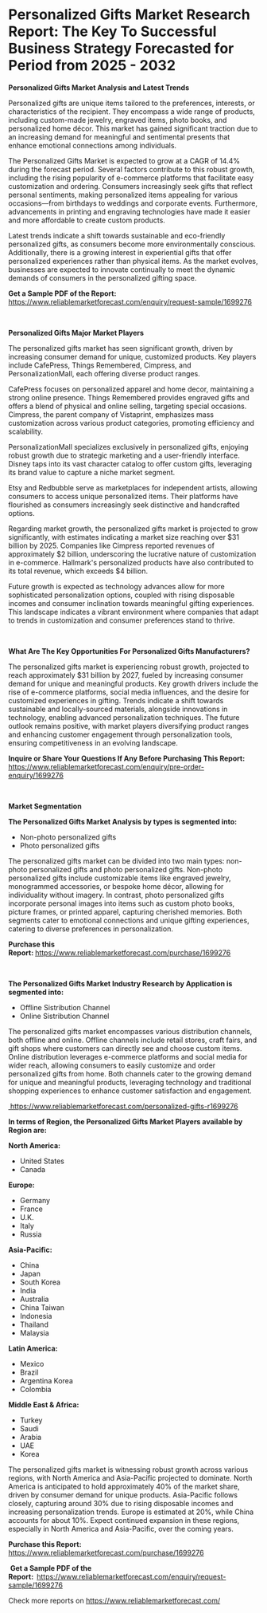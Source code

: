 <p><h1>Personalized Gifts Market Research Report: The Key To Successful Business Strategy Forecasted for Period from 2025 - 2032</h1></p><p><strong>Personalized Gifts Market Analysis and Latest Trends</strong></p>
<p><p>Personalized gifts are unique items tailored to the preferences, interests, or characteristics of the recipient. They encompass a wide range of products, including custom-made jewelry, engraved items, photo books, and personalized home décor. This market has gained significant traction due to an increasing demand for meaningful and sentimental presents that enhance emotional connections among individuals.</p><p>The Personalized Gifts Market is expected to grow at a CAGR of 14.4% during the forecast period. Several factors contribute to this robust growth, including the rising popularity of e-commerce platforms that facilitate easy customization and ordering. Consumers increasingly seek gifts that reflect personal sentiments, making personalized items appealing for various occasions—from birthdays to weddings and corporate events. Furthermore, advancements in printing and engraving technologies have made it easier and more affordable to create custom products.</p><p>Latest trends indicate a shift towards sustainable and eco-friendly personalized gifts, as consumers become more environmentally conscious. Additionally, there is a growing interest in experiential gifts that offer personalized experiences rather than physical items. As the market evolves, businesses are expected to innovate continually to meet the dynamic demands of consumers in the personalized gifting space.</p></p>
<p><strong>Get a Sample PDF of the Report:&nbsp;</strong> <a href="https://www.reliablemarketforecast.com/enquiry/request-sample/1699276?utm_campaign=3431&utm_medium=2&utm_source=Github&utm_content=ia&utm_term=04042025&utm_id=personalized-gifts">https://www.reliablemarketforecast.com/enquiry/request-sample/1699276</a></p>
<p>&nbsp;</p>
<p><strong>Personalized Gifts Major Market Players</strong></p>
<p><p>The personalized gifts market has seen significant growth, driven by increasing consumer demand for unique, customized products. Key players include CafePress, Things Remembered, Cimpress, and PersonalizationMall, each offering diverse product ranges. </p><p>CafePress focuses on personalized apparel and home decor, maintaining a strong online presence. Things Remembered provides engraved gifts and offers a blend of physical and online selling, targeting special occasions. Cimpress, the parent company of Vistaprint, emphasizes mass customization across various product categories, promoting efficiency and scalability.</p><p>PersonalizationMall specializes exclusively in personalized gifts, enjoying robust growth due to strategic marketing and a user-friendly interface. Disney taps into its vast character catalog to offer custom gifts, leveraging its brand value to capture a niche market segment. </p><p>Etsy and Redbubble serve as marketplaces for independent artists, allowing consumers to access unique personalized items. Their platforms have flourished as consumers increasingly seek distinctive and handcrafted options.</p><p>Regarding market growth, the personalized gifts market is projected to grow significantly, with estimates indicating a market size reaching over $31 billion by 2025. Companies like Cimpress reported revenues of approximately $2 billion, underscoring the lucrative nature of customization in e-commerce. Hallmark's personalized products have also contributed to its total revenue, which exceeds $4 billion.</p><p>Future growth is expected as technology advances allow for more sophisticated personalization options, coupled with rising disposable incomes and consumer inclination towards meaningful gifting experiences. This landscape indicates a vibrant environment where companies that adapt to trends in customization and consumer preferences stand to thrive.</p></p>
<p>&nbsp;</p>
<p><strong>What Are The Key Opportunities For Personalized Gifts Manufacturers?</strong></p>
<p><p>The personalized gifts market is experiencing robust growth, projected to reach approximately $31 billion by 2027, fueled by increasing consumer demand for unique and meaningful products. Key growth drivers include the rise of e-commerce platforms, social media influences, and the desire for customized experiences in gifting. Trends indicate a shift towards sustainable and locally-sourced materials, alongside innovations in technology, enabling advanced personalization techniques. The future outlook remains positive, with market players diversifying product ranges and enhancing customer engagement through personalization tools, ensuring competitiveness in an evolving landscape.</p></p>
<p><strong>Inquire or Share Your Questions If Any Before Purchasing This Report:</strong> <a href="https://www.reliablemarketforecast.com/enquiry/pre-order-enquiry/1699276?utm_campaign=3431&utm_medium=2&utm_source=Github&utm_content=ia&utm_term=04042025&utm_id=personalized-gifts">https://www.reliablemarketforecast.com/enquiry/pre-order-enquiry/1699276</a></p>
<p>&nbsp;</p>
<p><strong>Market Segmentation</strong></p>
<p><strong>The Personalized Gifts Market Analysis by types is segmented into:</strong></p>
<p><ul><li>Non-photo personalized gifts</li><li>Photo personalized gifts</li></ul></p>
<p><p>The personalized gifts market can be divided into two main types: non-photo personalized gifts and photo personalized gifts. Non-photo personalized gifts include customizable items like engraved jewelry, monogrammed accessories, or bespoke home décor, allowing for individuality without imagery. In contrast, photo personalized gifts incorporate personal images into items such as custom photo books, picture frames, or printed apparel, capturing cherished memories. Both segments cater to emotional connections and unique gifting experiences, catering to diverse preferences in personalization.</p></p>
<p><strong>Purchase this Report:&nbsp;</strong><a href="https://www.reliablemarketforecast.com/purchase/1699276?utm_campaign=3431&utm_medium=2&utm_source=Github&utm_content=ia&utm_term=04042025&utm_id=personalized-gifts">https://www.reliablemarketforecast.com/purchase/1699276</a></p>
<p>&nbsp;</p>
<p><strong>The Personalized Gifts Market Industry Research by Application is segmented into:</strong></p>
<p><ul><li>Offline Sistribution Channel</li><li>Online Sistribution Channel</li></ul></p>
<p><p>The personalized gifts market encompasses various distribution channels, both offline and online. Offline channels include retail stores, craft fairs, and gift shops where customers can directly see and choose custom items. Online distribution leverages e-commerce platforms and social media for wider reach, allowing consumers to easily customize and order personalized gifts from home. Both channels cater to the growing demand for unique and meaningful products, leveraging technology and traditional shopping experiences to enhance customer satisfaction and engagement.</p></p>
<p><a href="https://www.reliablemarketforecast.com/personalized-gifts-r1699276?utm_campaign=3431&utm_medium=2&utm_source=Github&utm_content=ia&utm_term=04042025&utm_id=personalized-gifts">&nbsp;https://www.reliablemarketforecast.com/personalized-gifts-r1699276</a></p>
<p><strong>In terms of Region, the Personalized Gifts Market Players available by Region are:</strong></p>
<p>
    <p> <strong> North America: </strong>
        <ul>
            <li>United States</li>
            <li>Canada</li>
        </ul>
        </p> 
    <p> <strong> Europe: </strong>
        <ul>
            <li>Germany</li>
            <li>France</li>
            <li>U.K.</li>
            <li>Italy</li>
            <li>Russia</li>
        </ul>
        </p> 
    <p> <strong> Asia-Pacific: </strong>
        <ul>
            <li>China</li>
            <li>Japan</li>
            <li>South Korea</li>
            <li>India</li>
            <li>Australia</li>
            <li>China Taiwan</li>
            <li>Indonesia</li>
            <li>Thailand</li>
            <li>Malaysia</li>
        </ul>
        </p> 
    <p> <strong> Latin America: </strong>
        <ul>
            <li>Mexico</li>
            <li>Brazil</li>
            <li>Argentina Korea</li>
            <li>Colombia</li>
        </ul>
        </p> 
    <p> <strong> Middle East & Africa: </strong>
        <ul>
            <li>Turkey</li>
            <li>Saudi</li>
            <li>Arabia</li>
            <li>UAE</li>
            <li>Korea</li>
        </ul>
    </p>
    </p>
<p><p>The personalized gifts market is witnessing robust growth across various regions, with North America and Asia-Pacific projected to dominate. North America is anticipated to hold approximately 40% of the market share, driven by consumer demand for unique products. Asia-Pacific follows closely, capturing around 30% due to rising disposable incomes and increasing personalization trends. Europe is estimated at 20%, while China accounts for about 10%. Expect continued expansion in these regions, especially in North America and Asia-Pacific, over the coming years.</p></p>
<p><strong>Purchase this Report: </strong><a href="https://www.reliablemarketforecast.com/purchase/1699276?utm_campaign=3431&utm_medium=2&utm_source=Github&utm_content=ia&utm_term=04042025&utm_id=personalized-gifts">https://www.reliablemarketforecast.com/purchase/1699276</a></p>
<p>&nbsp;<strong>Get a Sample PDF of the Report:&nbsp;&nbsp;</strong><a href="https://www.reliablemarketforecast.com/enquiry/request-sample/1699276?utm_campaign=3431&utm_medium=2&utm_source=Github&utm_content=ia&utm_term=04042025&utm_id=personalized-gifts">https://www.reliablemarketforecast.com/enquiry/request-sample/1699276</a></p>
<p><strong></strong></p>
<p>Check more reports on <a href="https://www.reliablemarketforecast.com/?utm_campaign=3431&utm_medium=2&utm_source=Github&utm_content=ia&utm_term=04042025&utm_id=personalized-gifts">https://www.reliablemarketforecast.com/</a></p>